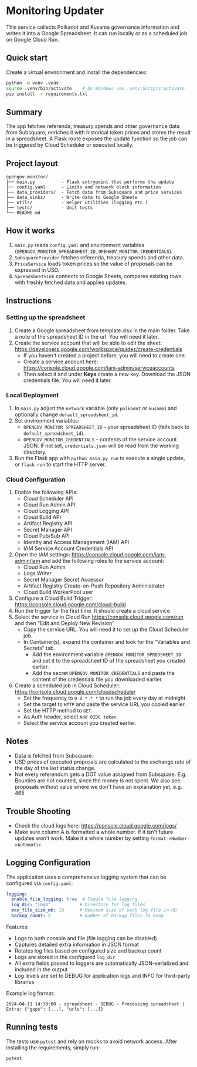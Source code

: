# Monitoring Updater

This service collects Polkadot and Kusama governance information and writes it
into a Google Spreadsheet. It can run locally or as a scheduled job on Google
Cloud Run.

## Quick start

Create a virtual environment and install the dependencies:

```bash
python -m venv .venv
source .venv/bin/activate    # On Windows use .venv\Scripts\activate
pip install -r requirements.txt
```


## Summary
The app fetches referenda, treasury spends and other governance data from
Subsquare, enriches it with historical token prices and stores the result in a
spreadsheet. A Flask route exposes the update function so the job can be
triggered by Cloud Scheduler or executed locally.

## Project layout

```
opengov-monitor/
├── main.py          - Flask entrypoint that performs the update
├── config.yaml      - Limits and network block information
├── data_providers/  - Fetch data from Subsquare and price services
├── data_sinks/      - Write data to Google Sheets
├── utils/           - Helper utilities (logging etc.)
├── tests/           - Unit tests
└── README.md
```

## How it works

1. `main.py` reads `config.yaml` and environment variables (`OPENGOV_MONITOR_SPREADSHEET_ID`, `OPENGOV_MONITOR_CREDENTIALS`).
2. `SubsquareProvider` fetches referenda, treasury spends and other data.
3. `PriceService` loads token prices so the value of proposals can be expressed in USD.
4. `SpreadsheetSink` connects to Google Sheets, compares existing rows with freshly fetched data and applies updates.



## Instructions

### Setting up the spreadsheet
1. Create a Google spreadsheet from template.xlsx in the main folder. Take a note of the spreadsheet ID in the url. You will need it later.
2. Create the service account that will be able to edit the sheet: https://developers.google.com/workspace/guides/create-credentials
    - If you haven't created a project before, you will need to create one.
    - Create a service account here: https://console.cloud.google.com/iam-admin/serviceaccounts
    - Then select it and under **Keys** create a new key. Download the JSON credentials file. You will need it later.

### Local Deployment
1. In `main.py` adjust the `network` variable (only `polkadot` or `kusama`) and optionally change `default_spreadsheet_id`.
2. Set environment variables:
    - `OPENGOV_MONITOR_SPREADSHEET_ID` – your spreadsheet ID (falls back to `default_spreadsheet_id`).
    - `OPENGOV_MONITOR_CREDENTIALS` – contents of the service account JSON. If not set, `credentials.json` will be read from the working directory.
3. Run the Flask app with `python main.py run` to execute a single update, or `flask run` to start the HTTP server.

### Cloud Configuration
1. Enable the following APIs:
    - Cloud Scheduler API
    - Cloud Run Admin API
    - Cloud Logging API
    - Cloud Build API
    - Artifact Registry API
    - Secret Manager API
    - Cloud Pub/Sub API
    - Identity and Access Management (IAM) API
    - IAM Service Account Credentials API
2. Open the IAM settings: https://console.cloud.google.com/iam-admin/iam and add the following roles to the service account:
    - Cloud Run Admin
    - Logs Writer
    - Secret Manager Secret Accessor
    - Artifact Registry Create-on-Push Repository Administrator
    - Cloud Build WorkerPool user
3. Configure a Cloud Build Trigger: https://console.cloud.google.com/cloud-build
4. Run the trigger for the first time. It should create a cloud service
5. Select the service in Cloud Run https://console.cloud.google.com/run and then "Edit and Deploy New Revision"
    - Copy the service URL. You will need it to set up the Cloud Scheduler job.
    - In Container(s), expand the container and look for the "Variables and Secrets" tab.
      - Add the environment variable `OPENGOV_MONITOR_SPREDSHEET_ID` and set it to the spreadsheet ID of the spreadsheet you created earlier.
      - Add the secret `OPENGOV_MONITOR_CREDENTIALS` and paste the content of the credentials file you downloaded earlier.
6. Create a scheduled job in Cloud Scheduler: https://console.cloud.google.com/cloudscheduler
    - Set the frequency to `0 0 * * *` to run the job every day at midnight.
    - Set the target to `HTTP` and paste the service URL you copied earlier.
    - Set the HTTP method to `GET`.
    - As Auth header, select `Add OIDC token`.
    - Select the service account you created earlier.

## Notes
- Data is fetched from Subsquare.
- USD prices of executed proposals are calculated to the exchange rate of the day of the last status change.
- Not every referendum gets a DOT value assigned from Subsquare. E.g. Bounties are not counted, since the money is not spent. We also see proposals without value where we don't have an explanation yet, e.g. 465

## Trouble Shooting
- Check the cloud logs here: https://console.cloud.google.com/logs/
- Make sure column A is formatted a whole number. If it isn't future updates won't work. Make it a whole number by setting `Format->Number->Automatic`.

## Logging Configuration
The application uses a comprehensive logging system that can be configured via `config.yaml`:

```yaml
logging:
  enable_file_logging: true  # Toggle file logging
  log_dir: "logs"           # Directory for log files
  max_file_size_mb: 10      # Maximum size of each log file in MB
  backup_count: 5           # Number of backup files to keep
```

Features:
- Logs to both console and file (file logging can be disabled)
- Captures detailed extra information in JSON format
- Rotates log files based on configured size and backup count
- Logs are stored in the configured `log_dir`
- All extra fields passed to loggers are automatically JSON-serialized and included in the output
- Log levels are set to DEBUG for application logs and INFO for third-party libraries

Example log format:
```
2024-04-11 14:30:00 - spreadsheet - DEBUG - Processing spreadsheet | Extra: {"gaps": [...], "urls": [...]} 
```

## Running tests

The tests use `pytest` and rely on mocks to avoid network access. After installing the
requirements, simply run:

```bash
pytest
```
